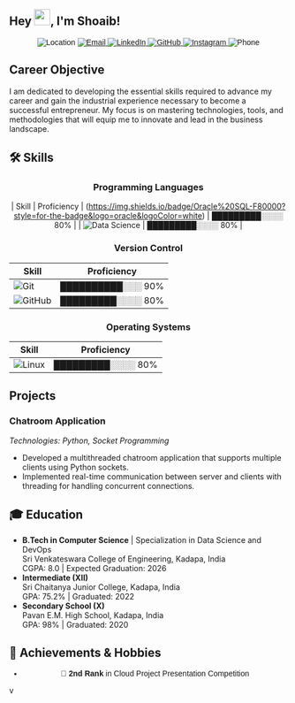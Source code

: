 ## Hey <img src="https://github.com/TheDudeThatCode/TheDudeThatCode/blob/master/Assets/Hi.gif" width="29px">, I'm Shoaib!
<div align="center" style="font-family: Arial, sans-serif;">

  <img src="https://img.shields.io/badge/Location-Kadapa%2C%20India-blue?style=for-the-badge&logo=googlemap" alt="Location">
  
  <a href="mailto: abdulazeesshaik21@gmail.com@gmail.com">
    <img src="https://img.shields.io/badge/Email-abdulazeesshaik21%40gmail.com-red?style=for-the-badge&logo=gmail" alt="Email">
  </a>
  
  <a href="https://www.linkedin.com/in/shaik-Abdul-Azees/">
    <img src="https://img.shields.io/badge/LinkedIn-Connect-blue?style=for-the-badge&logo=linkedin" alt="LinkedIn">
  </a>
  
  <a href="https://github.com/shaik-Abdul-Azees-GIT">
    <img src="https://img.shields.io/badge/GitHub-Follow-181717?style=for-the-badge&logo=github" alt="GitHub">
  </a>

  <a href="https://www.instagram.com/azzu______azees">
    <img src="https://img.shields.io/badge/Instagram-Follow-D50000?style=for-the-badge&logo=instagram" alt="Instagram">
  </a>
  
  <img src="https://img.shields.io/badge/Phone-%2B91--6281844897-success?style=for-the-badge&logo=whatsapp" alt="Phone">

</div>


## Career Objective
I am dedicated to developing the essential skills required to advance my career and gain the industrial experience necessary to become a successful entrepreneur. My focus is on mastering technologies, tools, and methodologies that will equip me to innovate and lead in the business landscape.

## 🛠 Skills

<div align="center">

### Programming Languages
| Skill       | Proficiency               |
(https://img.shields.io/badge/Oracle%20SQL-F80000?style=for-the-badge&logo=oracle&logoColor=white) | █████████░░░░ 80% |
| ![Data Science](https://img.shields.io/badge/Data%20Science-00A9E0?style=for-the-badge&logo=python&logoColor=white) | █████████░░░░ 80% |


### Version Control
| Skill          | Proficiency               |
|----------------|---------------------------|
| ![Git](https://img.shields.io/badge/Git-FFD43B?style=for-the-badge&logo=git&logoColor=black) | ██████████░░░ 90% |
| ![GitHub](https://img.shields.io/badge/GitHub-181717?style=for-the-badge&logo=github&logoColor=white) | █████████░░░░ 80% |

### Operating Systems
| Skill          | Proficiency               |
|----------------|---------------------------|
| ![Linux](https://img.shields.io/badge/Linux%20(RedHat)-CC0000?style=for-the-badge&logo=linux&logoColor=white) | █████████░░░░ 80% |

</div>

## Projects


### Chatroom Application
*Technologies: Python, Socket Programming*
- Developed a multithreaded chatroom application that supports multiple clients using Python sockets.
- Implemented real-time communication between server and clients with threading for handling concurrent connections.

## 🎓 Education

- **B.Tech in Computer Science** | Specialization in Data Science and DevOps  
  Sri Venkateswara College of Engineering, Kadapa, India  
  CGPA: 8.0 | Expected Graduation: 2026
- **Intermediate (XII)**  
 Sri Chaitanya Junior College, Kadapa, India  
  GPA: 75.2% | Graduated: 2022
- **Secondary School (X)**  
  Pavan E.M. High School, Kadapa, India  
  GPA: 98% | Graduated: 2020
  
## 🎉 Achievements & Hobbies

<div align="center" style="font-family: Arial, sans-serif;">

- 🥈 **2nd Rank** in Cloud Project Presentation Competition

</div>v
